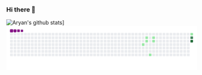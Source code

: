 ### Hi there 👋
![Aryan's github stats](https://github-readme-stats.vercel.app/api?username=Aryanlivi)]
![Snake gif](https://github.com/Aryanlivi/Aryanlivi/blob/main/output/github-contribution-grid-snake.gif)
<!--

**Aryanlivi/Aryanlivi** is a ✨ _special_ ✨ repository because its `README.md` (this file) appears on your GitHub profile.


Here are some ideas to get you started:

- 🔭 I’m currently working on ...
- 🌱 I’m currently learning ...
- 👯 I’m looking to collaborate on ...
- 🤔 I’m looking for help with ...
- 💬 Ask me about ...
- 📫 How to reach me: ...
- 😄 Pronouns: ...
- ⚡ Fun fact: ...
-->
